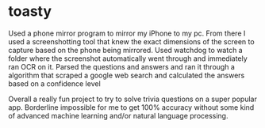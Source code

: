 # toasty
Used a phone mirror program to mirror my iPhone to my pc.
From there I used a screenshotting tool that knew the exact dimensions of the screen to capture based on the phone being mirrored.
Used watchdog to watch a folder where the screenshot automatically went through and immediately ran OCR on it.
Parsed the questions and answers and ran it through a algorithm that scraped a google web search and calculated the answers based on a confidence level

Overall a really fun project to try to solve trivia questions on a super popular app.
Borderline impossible for me to get 100% accuracy without some kind of advanced machine learning and/or natural language processing.
